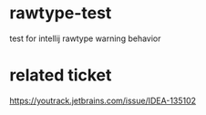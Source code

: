 # rawtype-test
test for intellij rawtype warning behavior

# related ticket
https://youtrack.jetbrains.com/issue/IDEA-135102
